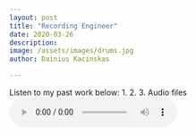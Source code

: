 ```yaml
---
layout: post
title: "Recording Engineer"
date: 2020-03-26
description: 
image: /assets/images/drums.jpg
author: Dainius Kacinskas

---
```

Listen to my past work below:
1.
2.
3.
Audio files
<audio controls>
  <source src="/assets/audio/RecordingConcertHall.wav" type="audio/mpeg">
  </audio>
